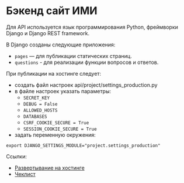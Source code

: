 # Бэкенд сайт ИМИ

Для API используется язык программирования Python, фреймворки Django и Django REST framework.

В Django созданы следующие приложения:

* `pages` — для публикации статических страниц.
* `questions` - для реализации функции вопросов и ответов.

При публикации на хостинге следует:

* создать файл настроек api/project/settings_production.py
* в файле настроек указать параметры:
  - `SECRET_KEY`
  - `DEBUG = False`
  - `ALLOWED_HOSTS`
  - `DATABASES`
  - `CSRF_COOKIE_SECURE = True`
  - `SESSION_COOKIE_SECURE = True`
* задать переменную окружения:

`export DJANGO_SETTINGS_MODULE="project.settings_production"`

Ссылки:

* [Развертывание на хостинге](https://docs.djangoproject.com/en/3.2/howto/deployment/)
* [Чеклист](https://docs.djangoproject.com/en/3.2/howto/deployment/checklist/)
